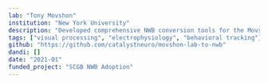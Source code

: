 ```yaml
---
lab: "Tony Movshon"
institution: "New York University"
description: "Developed comprehensive NWB conversion tools for the Movshon lab's diverse electrophysiology and visual neuroscience datasets. The conversion pipeline handles multiple data formats including Blackrock, OpenEphys, and SpikeGLX recordings, with integrated spike sorting through SpikeInterface. The tools support both command-line and graphical user interface workflows, enabling efficient processing of complex visual neuroscience experiments. The project facilitates the standardization of the lab's extensive visual cortex recordings, supporting their research into neural mechanisms of visual perception and motion processing."
tags: ["visual processing", "electrophysiology", "behavioral tracking"]
github: "https://github.com/catalystneuro/movshon-lab-to-nwb"
dandi: []
date: "2021-01"
funded_project: "SCGB NWB Adoption"
---
```

